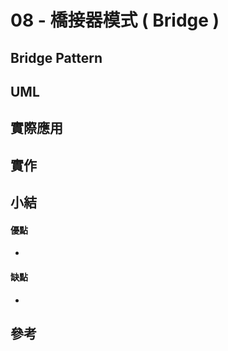 # 08 - 橋接器模式 ( Bridge )

## Bridge Pattern 

## UML

## 實際應用

## 實作

## 小結

#### 優點
* 

#### 缺點
* 

## 參考
